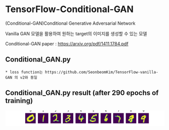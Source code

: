 # TensorFlow-Conditional-GAN

(Conditional-GAN)Conditional Generative Adversarial Network

Vanilla GAN 모델을 활용하여 원하는 target의 이미지를 생성할 수 있는 모델

Conditional-GAN paper : https://arxiv.org/pdf/1411.1784.pdf

## Conditional_GAN.py
    * loss function는 https://github.com/SeonbeomKim/TensorFlow-vanilla-GAN 의 v2와 동일
  
  
  
## Conditional_GAN.py result (after 290 epochs of training)  
![Conditional_GAN.py](./generate/290.png)
